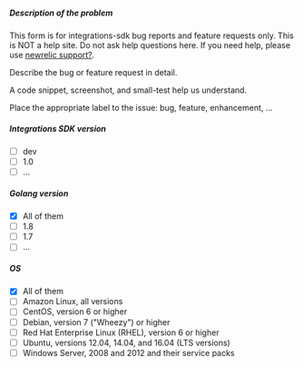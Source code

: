 ##### Description of the problem

This form is for integrations-sdk bug reports and feature requests only.
This is NOT a help site. Do not ask help questions here.
If you need help, please use [newrelic support?]().

Describe the bug or feature request in detail.

A code snippet, screenshot, and small-test help us understand.

Place the appropriate label to the issue: bug, feature, enhancement, ...

##### Integrations SDK version

- [ ] dev
- [ ] 1.0
- [ ] ...

##### Golang version

- [x] All of them
- [ ] 1.8
- [ ] 1.7
- [ ] ...

##### OS

- [x] All of them
- [ ] Amazon Linux, all versions
- [ ] CentOS, version 6 or higher
- [ ] Debian, version 7 ("Wheezy") or higher
- [ ] Red Hat Enterprise Linux (RHEL), version 6 or higher
- [ ] Ubuntu, versions 12.04, 14.04, and 16.04 (LTS  versions)
- [ ] Windows Server, 2008 and 2012 and their service packs
